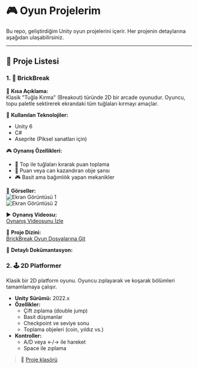 # 🎮 Oyun Projelerim  
Bu repo, geliştirdiğim Unity oyun projelerini içerir. Her projenin detaylarına aşağıdan ulaşabilirsiniz.

---

## 📂 Proje Listesi

### 1. 🧱 BrickBreak  
📌 **Kısa Açıklama:**  
Klasik "Tuğla Kırma" (Breakout) türünde 2D bir arcade oyunudur. Oyuncu, topu paletle sektirerek ekrandaki tüm tuğlaları kırmayı amaçlar.

🔧 **Kullanılan Teknolojiler:**  
- Unity 6  
- C#  
- Aseprite (Piksel sanatları için)

🎮 **Oynanış Özellikleri:**  
- 🎯 Top ile tuğlaları kırarak puan toplama  
- 🧲 Puan veya can kazandıran obje şansı  
- 🎮 Basit ama bağımlılık yapan mekanikler

📸 **Görseller:**  
![Ekran Görüntüsü 1](gorseller/screenshot1.png)  
![Ekran Görüntüsü 2](gorseller/screenshot2.png)

▶️ **Oynanış Videosu:**  
[Oynanış Videosunu İzle](https://youtu.be/...)

📂 **Proje Dizini:**  
[BrickBreak Oyun Dosyalarına Git](./BrickBreak)

📝 **Detaylı Dokümantasyon:**

### 2. 🕹️ 2D Platformer

Klasik bir 2D platform oyunu. Oyuncu zıplayarak ve koşarak bölümleri tamamlamaya çalışır.

- **Unity Sürümü:** 2022.x
- **Özellikler:**
  - Çift zıplama (double jump)
  - Basit düşmanlar
  - Checkpoint ve seviye sonu
  - Toplama objeleri (coin, yıldız vs.)
- **Kontroller:**
  - A/D veya ←/→ ile hareket
  - Space ile zıplama

> 📂 [Proje klasörü](./2DPlatformer)
